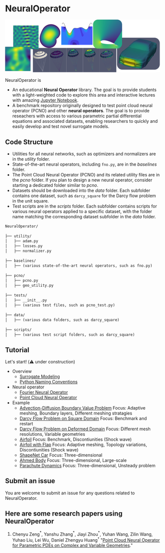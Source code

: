 # NeuralOperator

<img src="docs/neural_operator.png" width="800" />

NeuralOperator is

* An educational **Neural Operator** library. 
The goal is to provide students with a light-weighted code to explore this area 
and interactive lectures with amazing [Jupyter Notebook](https://jupyter.org/).
* A benchmark repository originally designed to test point cloud neural operator (PCNO) and other **neural operators**. 
The goal is to provide reseachers with access to various parametric partial differential equations and associated datasets, 
enabling researchers to quickly and easily develop and test novel surrogate models.

## Code Structure
* Utilities for all neural networks, such as optimizers and normalizers are in the *utility* folder.
* State-of-the-art neural operators, including `fno.py`, are in the *baselines* folder.
* The Point Cloud Neural Operator (PCNO) and its related utility files are in the *pcno* folder. If you plan to design a new neural operator, consider starting a dedicated folder similar to *pcno*.
* Datasets should be downloaded into the *data* folder. Each subfolder contains one dataset, such as `darcy_square` for the Darcy flow problem in the unit square.
* Test scripts are in the *scripts* folder. Each subfolder contains scripts for various neural operators applied to a specific dataset, with the folder name matching the corresponding dataset subfolder in the *data* folder.

<pre style="white-space: pre-wrap;"><code>NeuralOperator/

├── utility/
│   ├── adam.py
│   ├── losses.py
│   ├── normalizer.py

├── baselines/
│   ├── (various state-of-the-art neural operators, such as fno.py)

├── pcno/
│   ├── pcno.py
│   ├── geo_utility.py

├── tests/
│   ├── __init__.py
│   ├── (various test files, such as pcno_test.py)

├── data/
│   ├── (various data folders, such as darcy_square)

├── scripts/
│   ├── (various test script folders, such as darcy_square)</code></pre>


## Tutorial
Let's start! (⚠️ under construction)



* Overview
    * [Surrogate Modeling](docs/surrogate_modeling.pdf)
    * [Python Naming Conventions](https://peps.python.org/pep-0008/#naming-conventions)
* Neural operator
    * [Fourier Neural Operator](docs/fno.ipynb)
    * [Point Cloud Neural Operator](docs/pcno.ipynb)
* Example
    * [Advection-Diffusion Boundary Value Problem](scripts/adv_diff_bvp/README.md)
      Focus: Adaptive meshing, Boundary layers, Different meshing stratagies
    * [Darcy Flow Problem on Square Domain](scripts/darcy_square/README.md)
      Focus: Benchmark and restart
    * [Darcy Flow Problem on Deformed Domain](scripts/darcy_deformed_domain/README.md)
      Focus: Different mesh resolutions, Variable geometries
    * [Airfoil](scripts/airfoil/README.md)
      Focus: Benchmark, Discontiunities (Shock wave)
    * [Airfoil with Flap](scripts/airfoil_flap/README.md)
      Focus: Adaptive meshing, Topology variations, Discontiunities (Shock wave)
    * [ShapeNet Car](scripts/car_shapenet/README.md)
      Focus: Three-dimensional
    * [Ahmed Body](scripts/ahmed_body/README.md)
      Focus: Three-dimensional, Large-scale
    * [Parachute Dynamics](scripts/parachute/README.md)
      Focus: Three-dimensional, Unsteady problem
      


## Submit an issue
You are welcome to submit an issue for any questions related to NeuralOperator. 

## Here are some research papers using NeuralOperator
1. Chenyu Zeng$^*$, Yanshu Zhang$^*$, Jiayi Zhou$^*$, Yuhan Wang, Zilin Wang, Yuhao Liu, Lei Wu, Daniel Zhengyu Huang$^\dagger$ "[Point Cloud Neural Operator for Parametric PDEs on Complex and Variable Geometries](https://arxiv.org/pdf/XXX.pdf)." 



